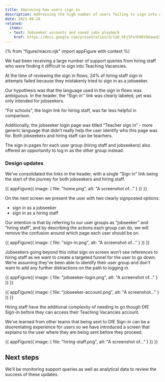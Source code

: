 ```yaml
---
title: Improving how users sign in
description: Addressing the high number of users failing to sign into our service
date: 2021-06-24
related:
  items:
  - text: Jobseeker accounts and saved jobs playback
    href: https://docs.google.com/presentation/d/1xD_6Fj5PxYD90YDUawnExH54sSsO3YYZH7s1HnTLw7Y/edit?usp=sharing
---
```


{% from "figure/macro.njk" import appFigure with context %}

We had been receiving a large number of support queries from hiring staff who were finding it difficult to sign into Teaching Vacancies.

At the time of reviewing the sign in flows, 24% of hiring staff sign in attempts failed because they mistakenly tried to sign in as a jobseeker.

Our hypothesis was that the language used in the sign in flows was ambiguous. In the header, the “Sign in'' link was clearly labeled, yet was only intended for jobseekers. 

“For schools”, the login link for hiring staff, was far less helpful in comparison.

Additionally, the jobseeker login page was titled “Teacher sign in” - more generic language that didn’t really help the user identify who this page was for. Both jobseekers and hiring staff can be teachers.

The sign in pages for each user group (hiring staff and jobseekers) also offered an opportunity to log in as the other group instead. 

### Design updates

We’ve consolidated the links in the header, with a single “Sign in” link being the start of the journey for both jobseekers and hiring staff.

{{ appFigure({
  image: {
    file: "home.png",
    alt: "A screenshot of..."
  }
}) }}

On the next screen we present the user with two clearly signposted options:

* sign in as a jobseeker
* sign in as a hiring staff

Our intention is that by referring to our user groups as “jobseeker” and “hiring staff”, and by describing the actions each group can do, we will remove the confusion around which page each user should be on.

{{ appFigure({
  image: {
    file: "sign-in.png",
    alt: "A screenshot of..."
  }
}) }}

Jobseekers going beyond this initial sign on screen won’t see references to hiring staff as we want to create a targeted funnel for the user to go down. We’re assuming they’ve been able to identify their user group and don't want to add any further distractions on the path to logging in.

{{ appFigure({
  image: {
    file: "jobseeker-login.png",
    alt: "A screenshot of..."
  }
}) }}

{{ appFigure({
  image: {
    file: "jobseeker-account.png",
    alt: "A screenshot..."
  }
}) }}

Hiring staff have the additional complexity of needing to go though DfE Sign-in before they can access their Teaching Vacancies account. 

We’ve learned from other teams that being sent to DfE Sign-in can be a disorentating experience for users so we have introduced a screen that explains to the user where they are being sent before they proceed.

{{ appFigure({
  image: {
    file: "hiring-staff.png",
    alt: "A screenshot of..."
  }
}) }}

## Next steps

We’ll be monitoring support queries as well as analytical data to review the success of these updates.


